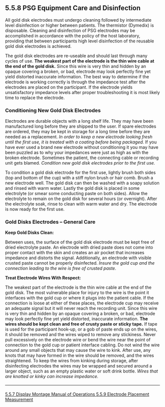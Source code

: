 ## 5.5.8 PSG Equipment Care and Disinfection

All gold disk electrodes must undergo cleaning followed by intermediate level disinfection or higher between patients. The thermistor (Dymedix) is disposable. Cleaning and disinfection of PSG electrodes may be accomplished in accordance with the policy of the host laboratory, providing that between participants high level disinfection of the reusable gold disk electrodes is achieved.

The gold disk electrodes are re-useable and should last through many cycles of use. **The weakest part of the electrode is the thin wire cable at the end of the gold disk.** Since this wire is very thin and hidden by an opaque covering a broken, or bad, electrode may look perfectly fine yet yield distorted inaccurate information. The best way to determine if the electrode is working correctly is through the impedance test after the electrodes are placed on the participant. If the electrode yields unsatisfactory impedance levels after proper troubleshooting it is most likely time to replace the electrode.

### Conditioning New Gold Disk Electrodes

Electrodes are durable objects with a long shelf life. They may have been manufactured long before they are shipped to the user. If spare electrodes are ordered, they may be kept in storage for a long time before they are needed as a replacement. _In order to keep a new electrode looking fresh until the first use, it is treated with a coating before being packaged._ If you have ever used a brand new electrode without conditioning it you may have been puzzled as to why your impedances were just as high as with the broken electrode. Sometimes the patient, the connecting cable or recording unit gets blamed. _Condition new gold disk electrodes prior to the first use._

To condition a gold disk electrode for the first use, lightly brush both sides (top and bottom of the cup) with a stiff nylon brush or hair comb. Brush a new electrode well. The gold disk can then be washed with a soapy solution and rinsed with warm water. Lastly the gold disk is placed in some electrolyte (or smear some conducting paste on both sides). Allow the electrolyte to remain on the gold disk for several hours (or overnight). After the electrolyte soak, rinse to clean with warm water and dry. The electrode is now ready for the first use.

### Gold Disks Electrodes – General Care

**Keep Gold Disks Clean:**

Between uses, the surface of the gold disk electrode must be kept free of dried electrolyte paste. An electrode with dried paste does not come into proper contact with the skin and creates an air pocket that increases impedance and distorts the signal. Additionally, an electrode with visible crusted paste cannot be properly disinfected. _Insure the gold cup and the connection leading to the wire is free of crusted paste._

**Treat Electrode Wires With Respect:**

The weakest part of the electrode is the thin wire cable at the end of the gold disk. The most vulnerable place for injury to the wire is the point it interfaces with the gold cup or where it plugs into the patient cable. If the connection is loose at either of these places, the electrode cup may receive an adequate signal but it will never reach the recording unit. Since this wire is very thin and hidden by an opaque covering a broken, or bad, electrode may look perfectly fine yet yield distorted, inaccurate information. **The wires should be kept clean and free of crusty paste or sticky tape.** If tape is used for the participant hook-up, or a gob of paste ends up on the wires, it should be removed and the wires wiped to remove any stickiness. Never pull excessively on the electrode wire or bend the wire near the point of connection to the gold cup or patient interface cabling. Do not wind the wire around any small objects that may cause the wire to kink. After use, any knots that may have formed in the wire should be removed, and the wires straightened. To keep the wires from kinking during storage, after disinfecting electrodes the wires may be wrapped and secured around a larger object, such as an empty plastic water or soft drink bottle. _Wires that are knotted or kinky can increase impedance._


<hr class="soften" style="margin-top: 20px;margin-bottom: 20px;"/>

<div class="center">
<div class="btn-group">
  <a href=":pages_path:/manuals/polysomnography-reading-center/5-05-07-display-montage.md" class="btn btn-default">
    <span class="glyphicon glyphicon-chevron-left"></span>
    5.5.7 Display Montage
  </a>

  <a href=":pages_path:/manuals/polysomnography-reading-center/5-00-mop-toc.md" class="btn btn-default">
    <span class="glyphicon glyphicon-chevron-up"></span>
    Manual of Operations
  </a>

  <a href=":pages_path:/manuals/polysomnography-reading-center/5-05-09-electrode-placement-measurement.md" class="btn btn-success">
    5.5.9 Electrode Placement Measurement
    <span class="glyphicon glyphicon-chevron-right"></span>
  </a>
</div>
</div>
